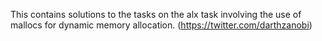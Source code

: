 This contains solutions to the tasks on the alx task involving the use of mallocs for dynamic memory allocation.
(https://twitter.com/darthzanobi)
